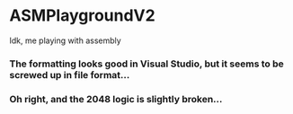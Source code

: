 # ASMPlaygroundV2
Idk, me playing with assembly

### The formatting looks good in Visual Studio, but it seems to be screwed up in file format...

### Oh right, and the 2048 logic is slightly broken...
